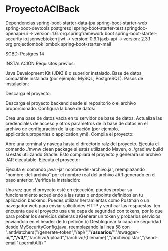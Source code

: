 # ProyectoACIBack
Dependencias
spring-boot-starter-data-jpa
spring-boot-starter-web
spring-boot-devtools
postgresql
spring-boot-starter-test
springdoc-openapi-ui -> version: 1.6.
org.springframework.boot
spring-boot-starter-security
io.jsonwebtoken
jjwt -> version: 0.9.1
jaxb-api -> version: 2.3.1
org.projectlombok
lombok
spring-boot-starter-mail

SGBD: Postgres 14


INSTALACIÓN
Requisitos previos:

Java Development Kit (JDK) 8 o superior instalado.
Base de datos compatible instalada (por ejemplo, MySQL, PostgreSQL).
Pasos de instalación:

Descarga el proyecto:

Descarga el proyecto backend desde el repositorio o el archivo proporcionado.
Configura la base de datos:

Crea una base de datos vacía en tu servidor de base de datos.
Actualiza las credenciales de acceso y otros parámetros de la base de datos en el archivo de configuración de la aplicación (por ejemplo, application.properties o application.yml).
Compila el proyecto:

Abre una terminal y navega hasta el directorio raíz del proyecto.
Ejecuta el comando ./mvnw clean package si estás utilizando Maven, o ./gradlew build si estás utilizando Gradle. Esto compilará el proyecto y generará un archivo JAR ejecutable.
Ejecuta el proyecto:

Ejecuta el comando java -jar nombre-del-archivo.jar, reemplazando "nombre-del-archivo" por el nombre real del archivo JAR generado en el paso anterior.
Verifica la instalación:

Una vez que el proyecto esté en ejecución, puedes probar su funcionamiento accediendo a las rutas o endpoints definidos en tu aplicación backend.
Puedes utilizar herramientas como Postman o un navegador web para enviar solicitudes HTTP y verificar las respuestas. ten encuenta que el proyecto 
usa una capa de seguridad con tokens, por lo que para probar los servicios deberas a)Generar un token y probarlos servicios enviandolo en el header de tu peticón
b) Desbloquear la capa de seguridad desde MySecurityConfig.java, reemplazando la linea 58 con ".antMatchers("/generate-token","/api/**","/usuarios/**","/swagger-ui/**","/v3/**","/archivo/upload","/archivo/{filename}","/archivo/listar","/send-email").permitAll()
"
